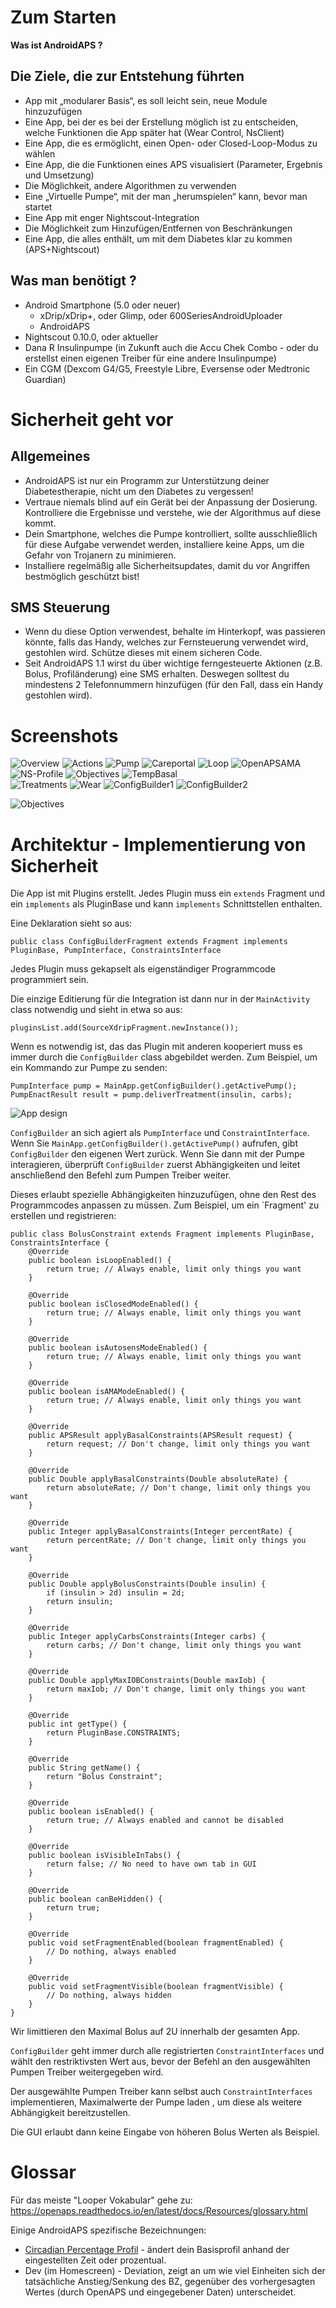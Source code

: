 Zum Starten
===========

**Was ist AndroidAPS ?**


Die Ziele, die zur Entstehung führten
--------------------------------------
   
* App mit „modularer Basis“, es soll leicht sein, neue Module hinzuzufügen   
* Eine App, bei der es bei der Erstellung möglich ist zu entscheiden, welche Funktionen die App später hat (Wear Control, NsClient)  
* Eine App, die es ermöglicht, einen Open- oder Closed-Loop-Modus zu wählen  
* Eine App, die die Funktionen eines APS visualisiert (Parameter, Ergebnis und Umsetzung)  
* Die Möglichkeit, andere Algorithmen zu verwenden  
* Eine „Virtuelle Pumpe“, mit der man „herumspielen“ kann, bevor man startet  
* Eine App mit enger Nightscout-Integration  
* Die Möglichkeit zum Hinzufügen/Entfernen von Beschränkungen  
* Eine App, die alles enthält, um mit dem Diabetes klar zu kommen (APS+Nightscout)  


Was man benötigt ?
------------------
 
* Android Smartphone (5.0 oder neuer)  
    * xDrip/xDrip+, oder Glimp, oder 600SeriesAndroidUploader   
    * AndroidAPS  
* Nightscout 0.10.0, oder aktueller    
* Dana R Insulinpumpe (in Zukunft auch die Accu Chek Combo - oder du erstellst einen eigenen Treiber für eine andere Insulinpumpe)  
* Ein CGM (Dexcom G4/G5, Freestyle Libre, Eversense oder Medtronic Guardian)


Sicherheit geht vor
===================

Allgemeines
-----------
  
* AndroidAPS ist nur ein Programm zur Unterstützung deiner Diabetestherapie, nicht um den Diabetes zu vergessen!   
* Vertraue niemals blind auf ein Gerät bei der Anpassung der Dosierung. Kontrolliere die Ergebnisse und verstehe, wie der Algorithmus auf diese kommt.   
* Dein Smartphone, welches die Pumpe kontrolliert, sollte ausschließlich für diese Aufgabe verwendet werden, installiere keine Apps, um die Gefahr von Trojanern zu minimieren.   
* Installiere regelmäßig alle Sicherheitsupdates, damit du vor Angriffen bestmöglich geschützt bist! 
  
SMS Steuerung
------------- 
   
* Wenn du diese Option verwendest, behalte im Hinterkopf, was passieren könnte, falls das Handy, welches zur Fernsteuerung verwendet wird, gestohlen wird. Schütze dieses mit einem sicheren Code.   
* Seit AndroidAPS 1.1 wirst du über wichtige ferngesteuerte Aktionen (z.B. Bolus, Profiländerung) eine SMS erhalten. Deswegen solltest du mindestens 2 Telefonnummern hinzufügen (für den Fall, dass ein Handy gestohlen wird).   

Screenshots
===========

![Overview](https://img1.picload.org/image/dgdgcorw/aaps-overview-small.jpg.png)
![Actions](https://img1.picload.org/image/dgdgcoar/aaps-actions-small.png)
![Pump](https://img1.picload.org/image/dgdgcooa/aaps-pump-small.jpg)
![Careportal](https://img1.picload.org/image/dgdgcoow/aaps-careportal-small.jpg)
![Loop](https://img1.picload.org/image/dgdgcioi/aaps-loop-small.jpg)
![OpenAPSAMA](https://img1.picload.org/image/dgdgcocw/aaps-openapsma-small.jpg)
![NS-Profile](https://img1.picload.org/image/dgdgcoir/aaps-ns-profile-small.jpg)
![Objectives](https://img1.picload.org/image/dgdgciol/aaps-objectives-small.jpg)
![TempBasal](https://img1.picload.org/image/dgddoaww/aaps-temp-basal.jpg)  
![Treatments](https://img1.picload.org/image/dgdgciow/aaps-behandlungen-small.jpg)
![Wear](https://img1.picload.org/image/dgddooga/aaps-wear-small.jpg)
![ConfigBuilder1](https://img1.picload.org/image/dgdgcilr/aaps-config-builder-small.jpg)
![ConfigBuilder2](https://img1.picload.org/image/dgdgcila/aaps-config-builder2-small.jpg)


![Objectives](../../images/objectives.png)

Architektur - Implementierung von Sicherheit
============================================

Die App ist mit Plugins erstellt.
Jedes Plugin muss ein `extends` Fragment und ein `implements` als PluginBase und kann `implements` Schnittstellen enthalten. 

Eine Deklaration sieht so aus:


`public class ConfigBuilderFragment extends Fragment implements PluginBase, PumpInterface, ConstraintsInterface`

Jedes Plugin muss gekapselt als eigenständiger Programmcode programmiert sein. 

Die einzige Editierung für die Integration ist dann nur in der `MainActivity` class notwendig und sieht in etwa so aus:


`pluginsList.add(SourceXdripFragment.newInstance());`

Wenn es notwendig ist, das das Plugin mit anderen kooperiert muss es immer durch die `ConfigBuilder` class abgebildet werden. Zum Beispiel, um ein Kommando zur Pumpe zu senden:

```
PumpInterface pump = MainApp.getConfigBuilder().getActivePump();
PumpEnactResult result = pump.deliverTreatment(insulin, carbs);
```

![App design](../../images/app_desing.png)

`ConfigBuilder` an sich agiert als `PumpInterface` und `ConstraintInterface`. Wenn Sie `MainApp.getConfigBuilder().getActivePump()` aufrufen, gibt `ConfigBuilder` den eigenen Wert zurück. 
Wenn Sie dann mit der Pumpe interagieren, überprüft `ConfigBuilder` zuerst Abhängigkeiten und leitet anschließend den Befehl zum Pumpen Treiber weiter.

Dieses erlaubt spezielle Abhängigkeiten hinzuzufügen, ohne den Rest des Programmcodes anpassen zu müssen. Zum Beispiel, um ein `Fragment' zu erstellen und registrieren:

```
public class BolusConstraint extends Fragment implements PluginBase, ConstraintsInterface {
    @Override
    public boolean isLoopEnabled() {
        return true; // Always enable, limit only things you want
    }

    @Override
    public boolean isClosedModeEnabled() {
        return true; // Always enable, limit only things you want
    }

    @Override
    public boolean isAutosensModeEnabled() {
        return true; // Always enable, limit only things you want
    }

    @Override
    public boolean isAMAModeEnabled() {
        return true; // Always enable, limit only things you want
    }

    @Override
    public APSResult applyBasalConstraints(APSResult request) {
        return request; // Don't change, limit only things you want
    }

    @Override
    public Double applyBasalConstraints(Double absoluteRate) {
        return absoluteRate; // Don't change, limit only things you want
    }

    @Override
    public Integer applyBasalConstraints(Integer percentRate) {
        return percentRate; // Don't change, limit only things you want
    }

    @Override
    public Double applyBolusConstraints(Double insulin) {
        if (insulin > 2d) insulin = 2d;
        return insulin;
    }

    @Override
    public Integer applyCarbsConstraints(Integer carbs) {
        return carbs; // Don't change, limit only things you want
    }

    @Override
    public Double applyMaxIOBConstraints(Double maxIob) {
        return maxIob; // Don't change, limit only things you want
    }

    @Override
    public int getType() {
        return PluginBase.CONSTRAINTS;
    }

    @Override
    public String getName() {
        return "Bolus Constraint";
    }

    @Override
    public boolean isEnabled() {
        return true; // Always enabled and cannot be disabled
    }

    @Override
    public boolean isVisibleInTabs() {
        return false; // No need to have own tab in GUI
    }

    @Override
    public boolean canBeHidden() {
        return true;
    }

    @Override
    public void setFragmentEnabled(boolean fragmentEnabled) {
        // Do nothing, always enabled
    }

    @Override
    public void setFragmentVisible(boolean fragmentVisible) {
        // Do nothing, always hidden
    }
}
```

Wir limittieren den Maximal Bolus auf 2U innerhalb der gesamten App.

`ConfigBuilder` geht immer durch alle registrierten `ConstraintInterfaces` und wählt den restriktivsten Wert aus, bevor der Befehl an den ausgewählten Pumpen Treiber weitergegeben wird.

Der ausgewählte Pumpen Treiber kann selbst auch `ConstraintInterfaces` implementieren, Maximalwerte der Pumpe laden , um diese als weitere Abhängigkeit bereitzustellen.

Die GUI erlaubt dann keine Eingabe von höheren Bolus Werten als Beispiel. 

Glossar
=======

Für das meiste "Looper Vokabular" gehe zu: https://openaps.readthedocs.io/en/latest/docs/Resources/glossary.html

Einige AndroidAPS spezifische Bezeichnungen:

* [Circadian Percentage Profil](http://androidaps-user-guide.readthedocs.io/en/latest/de/de_Benutzung.html#circadian-percentage-profil) - ändert dein Basisprofil anhand der eingestellten Zeit oder prozentual.
* Dev (im Homescreen) - Deviation, zeigt an um wie viel Einheiten sich der tatsächliche Anstieg/Senkung des BZ, gegenüber des vorhergesagten Wertes (durch OpenAPS und eingegebener Daten) unterscheidet.